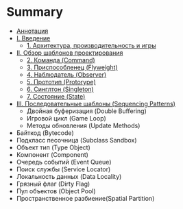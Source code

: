 # Summary

* [Аннотация](README.md)
* [I. Введение](chapter-1/1-introduction.md)
   * [1. Архитектура, производительность и игры](chapter-1/1.1-architecture-performance-and-games.md)
* [II. Обзор шаблонов проектирования](chapter-2/2-design-patterns-revisited.md)
   * [2. Команда (Command)](chapter-2/2.1-command.md)
   * [3. Приспособленец (Flyweight)](chapter-2/2.2-flyweight.md)
   * [4. Наблюдатель (Observer)](chapter-2/2.3-observer.md)
   * [5. Прототип (Protorype)](2.4-prototype.md)
   * [6. Синглтон (Singleton)](2.5-singleton.md)
   * [7. Состояние (State)](2.6-state.md)
* [III. Последовательные шаблоны (Sequencing Patterns)](chapter-3/3-sequencing-patterns.md)
   * Двойная буферизация (Double Buffering)
   * Игровой цикл (Game Loop)
   * Методы обновления (Update Methods)
* Байткод (Bytecode)
* Подкласс песочница (Subclass Sandbox)
* Объект тип (Type Object)
* Компонент (Component)
* Очередь событий (Event Queue)
* Поиск службы (Service Locator)
* Локальность данных (Data Locality)
* Грязный флаг (Dirty Flag)
* Пул объектов (Object Pool)
* Пространственное разбиение(Spatial Partition)

